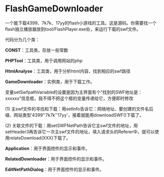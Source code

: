 # FlashGameDownloader

一个能下载4399、7k7k、17yy的flash小游戏的工具。这是源码。你需要找一个flash独立播放器放到tool/FlashPlayer.exe处，来运行下载的swf文件。

代码分为几个类：

**CONST**：工具类，存放一些常数

**PHPTool**：工具类，用于调用网站的php

**HtmlAnalyse**：工具类，用于分析html内容，找到相应的swf路径

**GameDownloader**：实例类，用于下载工作。

变量setSwfpathVariable的设置是因为主界面有个“找到的SWF地址是：xxxxxx”信息框，我不得不把这个框的变量传递给它，方便即时修改

(1) 主swf文件的寻找和下载：用setInfo告诉它：网络地址、要创建的文件名后缀、网站类型'4399''7k7k''17yy'，接着就能用downloadSWF()下载了。

(2) 关联文件的下载：用setSWFNetPath告诉它主swf文件的地址，用setHeader3再告诉它一次主swf文件的地址，填入请求头的Referer中，就可以使用relateDownload(XXX)下载了。

**Application**：用于界面控件的显示和事件。

**RelatedDownloader**：用于界面控件的显示和事件。

**EditNetPathDialog**：用于界面控件的显示和事件。

